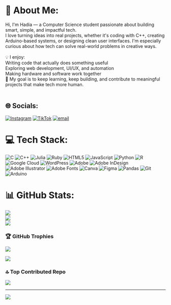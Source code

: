 # 💫 About Me:
Hi, I'm Hadia — a Computer Science student passionate about building smart, simple, and impactful tech.<br>I love turning ideas into real projects, whether it's coding with C++, creating Arduino-based systems, or designing clean user interfaces. I'm especially curious about how tech can solve real-world problems in creative ways.<br><br>💡 I enjoy:<br>Writing code that actually does something useful<br>Exploring web development, UI/UX, and automation<br>Making hardware and software work together<br>🎯 My goal is to keep learning, keep building, and contribute to meaningful projects that make tech more human.<br><br>


## 🌐 Socials:
[![Instagram](https://img.shields.io/badge/Instagram-%23E4405F.svg?logo=Instagram&logoColor=white)](https://instagram.com/hadia.malik.k) [![TikTok](https://img.shields.io/badge/TikTok-%23000000.svg?logo=TikTok&logoColor=white)](https://tiktok.com/@haviar.a) [![email](https://img.shields.io/badge/Email-D14836?logo=gmail&logoColor=white)](mailto:hadiya.ymalik@gmail.com) 

# 💻 Tech Stack:
![C](https://img.shields.io/badge/c-%2300599C.svg?style=for-the-badge&logo=c&logoColor=white) ![C++](https://img.shields.io/badge/c++-%2300599C.svg?style=for-the-badge&logo=c%2B%2B&logoColor=white) ![Julia](https://img.shields.io/badge/-Julia-9558B2?style=for-the-badge&logo=julia&logoColor=white) ![Ruby](https://img.shields.io/badge/ruby-%23CC342D.svg?style=for-the-badge&logo=ruby&logoColor=white) ![HTML5](https://img.shields.io/badge/html5-%23E34F26.svg?style=for-the-badge&logo=html5&logoColor=white) ![JavaScript](https://img.shields.io/badge/javascript-%23323330.svg?style=for-the-badge&logo=javascript&logoColor=%23F7DF1E) ![Python](https://img.shields.io/badge/python-3670A0?style=for-the-badge&logo=python&logoColor=ffdd54) ![R](https://img.shields.io/badge/r-%23276DC3.svg?style=for-the-badge&logo=r&logoColor=white) ![Google Cloud](https://img.shields.io/badge/GoogleCloud-%234285F4.svg?style=for-the-badge&logo=google-cloud&logoColor=white) ![WordPress](https://img.shields.io/badge/WordPress-%23117AC9.svg?style=for-the-badge&logo=WordPress&logoColor=white) ![Adobe](https://img.shields.io/badge/adobe-%23FF0000.svg?style=for-the-badge&logo=adobe&logoColor=white) ![Adobe InDesign](https://img.shields.io/badge/Adobe%20InDesign-49021F?style=for-the-badge&logo=adobeindesign&logoColor=FF3366) ![Adobe Illustrator](https://img.shields.io/badge/adobe%20illustrator-%23FF9A00.svg?style=for-the-badge&logo=adobe%20illustrator&logoColor=white) ![Adobe Fonts](https://img.shields.io/badge/Adobe%20Fonts-000B1D.svg?style=for-the-badge&logo=Adobe%20Fonts&logoColor=white) ![Canva](https://img.shields.io/badge/Canva-%2300C4CC.svg?style=for-the-badge&logo=Canva&logoColor=white) ![Figma](https://img.shields.io/badge/figma-%23F24E1E.svg?style=for-the-badge&logo=figma&logoColor=white) ![Pandas](https://img.shields.io/badge/pandas-%23150458.svg?style=for-the-badge&logo=pandas&logoColor=white) ![Git](https://img.shields.io/badge/git-%23F05033.svg?style=for-the-badge&logo=git&logoColor=white) ![Arduino](https://img.shields.io/badge/-Arduino-00979D?style=for-the-badge&logo=Arduino&logoColor=white)
# 📊 GitHub Stats:
![](https://github-readme-stats.vercel.app/api?username=Hadia-codes&theme=bear&hide_border=false&include_all_commits=false&count_private=false)<br/>
![](https://nirzak-streak-stats.vercel.app/?user=Hadia-codes&theme=bear&hide_border=false)<br/>
![](https://github-readme-stats.vercel.app/api/top-langs/?username=Hadia-codes&theme=bear&hide_border=false&include_all_commits=false&count_private=false&layout=compact)

### 🏆 GitHub Trophies

![](https://github-profile-trophy.vercel.app/?username=Hadia-codes&theme=radical&no-frame=false&no-bg=true&margin-w=4)

[![](https://visitcount.itsvg.in/api?id=Hadia-codes&icon=0&color=0)](https://visitcount.itsvg.in)

### 🔝 Top Contributed Repo
![](https://github-contributor-stats.vercel.app/api?username=Hadia-codes&limit=5&theme=dark&combine_all_yearly_contributions=true)

---
[![](https://visitcount.itsvg.in/api?id=Hadia-codes&icon=0&color=0)](https://visitcount.itsvg.in)

<!-- Proudly created with GPRM ( https://gprm.itsvg.in ) -->
